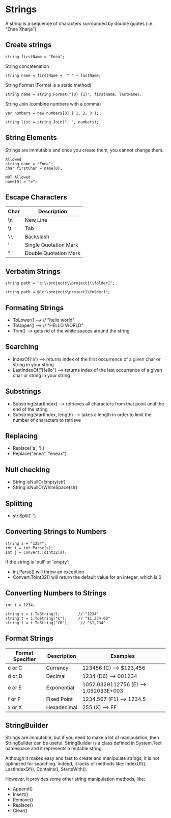 # Strings

A string is a sequence of characters surrounded by double quotes (i.e. "Enea Xharja").


## Create strings

```
string firstName = "Enea";
```


String concatenation
```
string name = firstName +  " " + lastName;
```


String Format (Format is a static method)
```
string name = string.Format("{0} {1}", firstName, lastName);
```


String Join (combine numbers with a comma)
```
var numbers = new numbers[3] { 1, 2, 3 };

string list = string.Join(", ", numbers);
```


## String Elements

Strings are immutable and once you create them, you cannot change them.

```
Allowed
string name = "Enea";
char firstChar = name[0];

NOT Allowed
name[0] = "e";
```


## Escape Characters

Char	  |         Description          | 
----------|------------------------------|
\n	      |    New Line	                 |
\t	      |    Tab      	             | 
`\\`	  |    Backslash	             |  
\'  	  |    Single Quotation Mark	 |  
\"	      |    Double Quotation Mark	 |  


## Verbatim Strings

```
string path = "c:\\projects\\project1\\folder1";

string path = @"c:\projects\project1\folder1";
```



## Formating Strings

* ToLower() --> // "hello world"
* ToUpper() --> // "HELLO WORLD"
* Trim()    --> gets rid of the white spaces around the string



## Searching

* IndexOf('a')              --> returns index of the first occurrence of a given char or string in your string
* LastIndexOf("Hello")      --> returns index of the last occurrence of a given char or string in your string



## Substrings

* Substring(startIndex)             --> retrieves all characters from that point until the end of the string
* Substring(startIndex, length)     --> takes a length in order to limit the number of characters to retrieve



## Replacing

* Replace('a', '!')
* Replace("enea", "eneax")



## Null checking

* String.isNullOrEmpty(str)
* String.isNullOrWhiteSpace(str)



## Splitting

* str.Split(' ')



## Converting Strings to Numbers

```
string s = "1234";
int i = int.Parse(s);
int j = Convert.ToInt32(s);
```

If the string is 'null' or 'empty':
- int.Parse() will throw an exception
- Convert.ToInt32() will return the default value for an integer, which is 0



## Converting Numbers to Strings

```
int i = 1234;

string s = i.ToString();        // "1234"
string t = i.ToString("C");     // "$1,234.00"
string t = i.ToString("C0");     // "$1,234"
```



## Format Strings

Format Specifier  |         Description          |                   Examples                   |
------------------|------------------------------|----------------------------------------------|
    c or C        |          Currency            |  123456 (C)              --> $123,456        |
    d or D        |          Decimal      	     |  1234 (D6)               --> 001234          |
    e or E	      |          Exponential	     |  1052.0329112756 (E)     --> 1.052033E+003   |
    f or F	      |          Fixed Point     	 |  1234.567 (F1)           --> 1234.5          |
    x or X        |          Hexadecimal    	 |  255 (X)                 --> FF              |



## StringBuilder

Strings are immutable, but if you need to make a lot of manipulation, then StringBuilder can be useful.
StringBuilder is a class defined in System.Text namespace and it represents a mutable string.

Although it makes easy and fast to create and manipulate strings, it is not optimized for searching.
Indeed, it lacks of methods like: IndexOf(), LastIndexOf(), Contains(), StartsWith().

However, it provides some other string manipulation methods, like:
- Append()
- Insert()
- Remove()
- Replace()
- Clear()